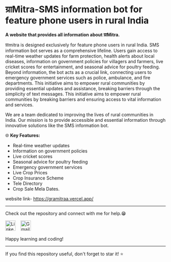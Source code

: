 # ग्राMitra-SMS information bot for feature phone users in rural India
**A website that provides all information about ग्राMitra.**

ग्राmitra is designed exclusively for feature phone users in rural India. SMS information bot serves as a comprehensive lifeline. Users gain access to real-time weather updates for farm protection, health alerts about local diseases, information on government policies for villagers and farmers, live cricket scores for entertainment, and seasonal advice for poultry feeding. Beyond information, the bot acts as a crucial link, connecting users to emergency government services such as police, ambulance, and fire departments. This initiative aims to empower rural communities by providing essential updates and assistance, breaking barriers through the simplicity of text messages. This initiative aims to empower rural communities by breaking barriers and ensuring access to vital information and services.

We are a team dedicated to improving the lives of rural communities in India. Our mission is to provide accessible and essential information through innovative solutions like the SMS information bot.

🌐 **Key Features:**
- Real-time weather updates
- Information on government policies
- Live cricket scores
- Seasonal advice for poultry feeding
- Emergency government services
- Live Crop Prices
- Crop Insurance Scheme
- Tele Directory
- Crop Sale Mela Dates.

website link- https://gramitraa.vercel.app/

-------------------------------------------------------

   
Check out the repository and connect with me for help.😁
<p align="left">
<a href="https://www.linkedin.com/in/kashish28/"><img src="https://github.com/TheDudeThatCode/TheDudeThatCode/blob/master/Assets/Linkedin.svg" alt="Linkedin Logo" width="32"></a>&nbsp;&nbsp;&nbsp;
<a href="mailto:kashishsin28@gmail.com"><img src="https://github.com/TheDudeThatCode/TheDudeThatCode/blob/master/Assets/Gmail.svg" alt="Gmail logo" height="32"></a>&nbsp;&nbsp;&nbsp;
</p>

Happy learning and coding!

---

If you find this repository useful, don't forget to star it! ⭐️

